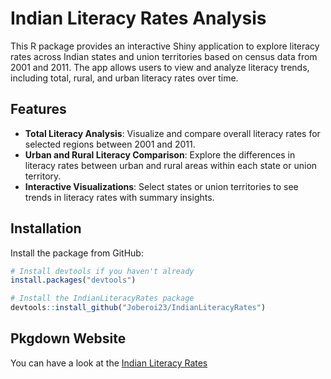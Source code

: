 
# Indian Literacy Rates Analysis

This R package provides an interactive Shiny application to explore literacy rates across Indian states and union territories based on census data from 2001 and 2011. The app allows users to view and analyze literacy trends, including total, rural, and urban literacy rates over time.

## Features

- **Total Literacy Analysis**: Visualize and compare overall literacy rates for selected regions between 2001 and 2011.
- **Urban and Rural Literacy Comparison**: Explore the differences in literacy rates between urban and rural areas within each state or union territory.
- **Interactive Visualizations**: Select states or union territories to see trends in literacy rates with summary insights.

## Installation

Install the package from GitHub:

```r
# Install devtools if you haven't already
install.packages("devtools")
```

```r
# Install the IndianLiteracyRates package
devtools::install_github("Joberoi23/IndianLiteracyRates")
```


## Pkgdown Website

You can have a look at the [Indian Literacy Rates](https://etc5523-2024.github.io/assignment-4-packages-and-shiny-apps-Joberoi23/)


